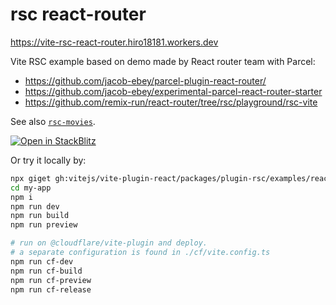 # rsc react-router

https://vite-rsc-react-router.hiro18181.workers.dev

Vite RSC example based on demo made by React router team with Parcel:

- https://github.com/jacob-ebey/parcel-plugin-react-router/
- https://github.com/jacob-ebey/experimental-parcel-react-router-starter
- https://github.com/remix-run/react-router/tree/rsc/playground/rsc-vite

See also [`rsc-movies`](https://github.com/hi-ogawa/rsc-movies/).

[![Open in StackBlitz](https://developer.stackblitz.com/img/open_in_stackblitz.svg)](https://stackblitz.com/github/vitejs/vite-plugin-react/tree/main/packages/plugin-rsc/examples/react-router?file=src%2Froutes%2Froot.tsx)

Or try it locally by:

```sh
npx giget gh:vitejs/vite-plugin-react/packages/plugin-rsc/examples/react-router my-app
cd my-app
npm i
npm run dev
npm run build
npm run preview

# run on @cloudflare/vite-plugin and deploy.
# a separate configuration is found in ./cf/vite.config.ts
npm run cf-dev
npm run cf-build
npm run cf-preview
npm run cf-release
```
